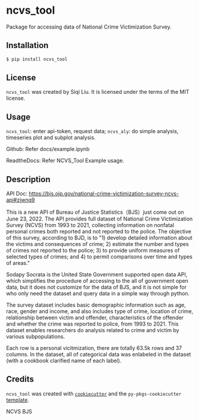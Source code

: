 # ncvs_tool

Package for accessing data of National Crime Victimization Survey. 

## Installation

```bash
$ pip install ncvs_tool
```

## License

`ncvs_tool` was created by Siqi Liu. It is licensed under the terms of the MIT license.


## Usage

`ncvs_tool`: enter api-token, request data;
`ncvs_aly`: do simple analysis, timeseries plot and subplot analysis.

Github: Refer docs/example.ipynb

ReadtheDocs: Refer NCVS_Tool Example usage.


## Description

API Doc: https://bjs.ojp.gov/national-crime-victimization-survey-ncvs-api#zjwnq9

This is a new API of Bureau of Justice Statistics（BJS）just come out on June 23, 2022. The API provides full dataset of National Crime Victimization Survey (NCVS) from 1993 to 2021, collecting information on nonfatal personal crimes both reported and not reported to the police. The objective of this survey, according to BJD, is to "1) develop detailed information about the victims and consequences of crime; 2) estimate the number and types of crimes not reported to the police; 3) to provide uniform measures of selected types of crimes; and 4) to permit comparisons over time and types of areas."

Sodapy Socrata is the United State Government supported open data API, which simplifies the procedure of accessing to the all of government open data, but it does not customize for the data of BJS, and it is not simple for who only need the dataset and query data in a simple way through python.

The survey dataset includes basic demographic information such as age, race, gender and income, and also includes type of crime, location of crime, relationship between victim and offender, characteristics of the offender and whether the crime was reported to police, from 1993 to 2021. This dataset enables researchers do analysis related to crime and victim by various subpopulations.

Each row is a personal vicitmization, there are totally 63.5k rows and 37 columns. In the dataset, all of categorical data was enlabeled in the dataset (with a cookbook clarified name of each label).

## Credits

`ncvs_tool` was created with [`cookiecutter`](https://cookiecutter.readthedocs.io/en/latest/) and the `py-pkgs-cookiecutter` [template](https://github.com/py-pkgs/py-pkgs-cookiecutter).

NCVS BJS
